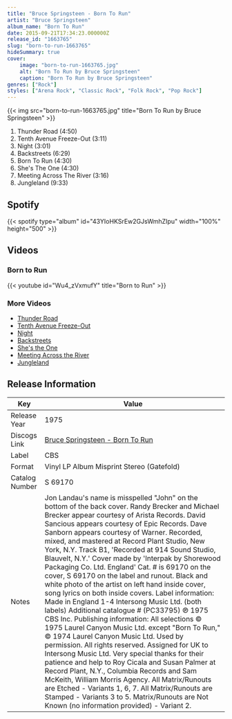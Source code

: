 ```yaml
---
title: "Bruce Springsteen - Born To Run"
artist: "Bruce Springsteen"
album_name: "Born To Run"
date: 2015-09-21T17:34:23.000000Z
release_id: "1663765"
slug: "born-to-run-1663765"
hideSummary: true
cover:
    image: "born-to-run-1663765.jpg"
    alt: "Born To Run by Bruce Springsteen"
    caption: "Born To Run by Bruce Springsteen"
genres: ["Rock"]
styles: ["Arena Rock", "Classic Rock", "Folk Rock", "Pop Rock"]
---
```


{{< img src="born-to-run-1663765.jpg" title="Born To Run by Bruce Springsteen" >}}

<!-- section break -->

1. Thunder Road (4:50)
2. Tenth Avenue Freeze-Out (3:11)
3. Night (3:01)
4. Backstreets (6:29)
5. Born To Run (4:30)
6. She's The One (4:30)
7. Meeting Across The River (3:16)
8. Jungleland (9:33)

<!-- section break -->


## Spotify
{{< spotify type="album" id="43YIoHKSrEw2GJsWmhZIpu" width="100%" height="500" >}}



## Videos
### Born to Run
{{< youtube id="Wu4_zVxmufY" title="Born to Run" >}}<br>

### More Videos

- [Thunder Road](https://www.youtube.com/watch?v=W2X0Gf9jfz8)
- [Tenth Avenue Freeze-Out](https://www.youtube.com/watch?v=LOkQsVJV8ts)
- [Night](https://www.youtube.com/watch?v=MMuFg-ntDKI)
- [Backstreets](https://www.youtube.com/watch?v=USQ697oqkaw)
- [She's the One](https://www.youtube.com/watch?v=blbFaatKszE)
- [Meeting Across the River](https://www.youtube.com/watch?v=c6OAtvjSf1Y)
- [Jungleland](https://www.youtube.com/watch?v=l6IwxpL-ZDk)


## Release Information
|  Key           | Value                                                |
| ---------------| ---------------------------------------------------- |
| Release Year   | 1975                                   |
| Discogs Link   | [Bruce Springsteen - Born To Run](https://www.discogs.com/release/1663765-Bruce-Springsteen-Born-To-Run) |
| Label          | CBS |
| Format         | Vinyl LP Album Misprint Stereo (Gatefold) |
| Catalog Number | S 69170 |
| Notes | Jon Landau's name is misspelled "John" on the bottom of the back cover.  Randy Brecker and Michael Brecker appear courtesy of Arista Records. David Sancious appears courtesy of Epic Records. Dave Sanborn appears courtesy of Warner.  Recorded, mixed, and mastered at Record Plant Studio, New York, N.Y. Track B1, 'Recorded at 914 Sound Studio, Blauvelt, N.Y.' Cover made by 'Interpak by Shorewood Packaging Co. Ltd. England' Cat. # is 69170 on the cover, S 69170 on the label and runout. Black and white photo of the artist on left hand inside cover, song lyrics on both inside covers.  Label information: Made in England 1-4 Intersong Music Ltd. (both labels) Additional catalogue # (PC33795) ℗ 1975 CBS Inc.  Publishing information:  All selections © 1975 Laurel Canyon Music Ltd. except "Born To Run," © 1974 Laurel Canyon Music Ltd. Used by permission. All rights reserved. Assigned for UK to Intersong Music Ltd.  Very special thanks for their patience and help to Roy Cicala and Susan Palmer at Record Plant, N.Y., Columbia Records and Sam McKeith, William Morris Agency.  All Matrix/Runouts are Etched - Variants 1, 6, 7. All Matrix/Runouts are Stamped - Variants 3 to 5. Matrix/Runouts are Not Known (no information provided) - Variant 2.     |